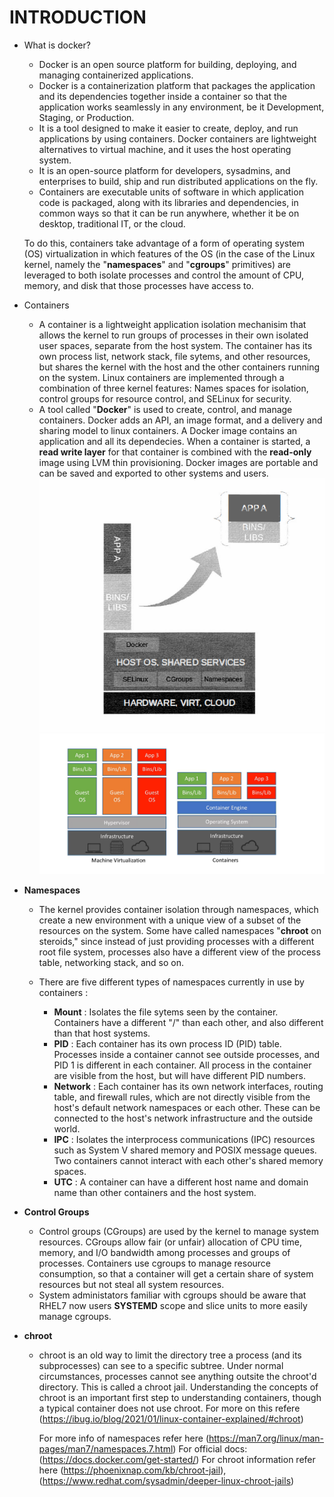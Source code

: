 # INTRODUCTION

* What is docker?
    * Docker is an open source platform for building, deploying, and managing containerized applications.
    * Docker is a containerization platform that packages the application and its dependencies together inside a container so that the application works seamlessly in any environment, be it Development, Staging, or Production.
    * It is a tool designed to make it easier to create, deploy, and run applications by using containers. Docker containers are lightweight alternatives to virtual machine, and it uses the host operating system.
    * It is an open-source platform for developers, sysadmins, and enterprises to build, ship and run distributed applications on the fly.
    * Containers are executable units of software in which application code is packaged, along with its libraries and dependencies, in common ways so that it can be run anywhere, whether it be on desktop, traditional IT, or the cloud.

    To do this, containers take advantage of a form of operating system (OS) virtualization in which features of the OS (in the case of the Linux kernel, namely the "**namespaces**" and "**cgroups**" primitives) are leveraged to both isolate processes and control the amount of CPU, memory, and disk that those processes have access to.

* Containers
    * A container is a lightweight application isolation mechanisim that allows the kernel to run groups of processes in their own isolated user spaces, separate from the host system. The container has its own process list, network stack, file sytems, and other resources, but shares the kernel with the host and the other containers running on the system. Linux containers are implemented through a combination of three kernel features: Names spaces for isolation, control groups for resource control, and SELinux for security. 
    * A tool called "**Docker**" is used to create, control, and manage containers. Docker adds an API, an image format, and a delivery and sharing model to linux containers. A Docker image contains an application and all its dependecies. When a container is started, a **read write layer** for that container is combined with the **read-only** image using LVM thin provisioning. Docker images are portable and can be saved and exported to other systems and users.
    ![Preview](./image1.PNG)
    ![Preview](./image2.PNG)


* **Namespaces**
    * The kernel provides container isolation through namespaces, which create a new environment with a unique view of a subset of the resources on the system. Some have called namespaces "**chroot** on steroids," since instead of just providing processes with a different root file system, processes also have a different view of the process table, networking stack, and so on.
    
    * There are five different types of namespaces currently in use by containers : 
        * **Mount** : Isolates the file sytems seen by the container. Containers have a different "/" than each other, and also different than that host systems. 
        * **PID** : Each container has its own process ID (PID) table. Processes inside a container cannot see outside processes, and PID 1 is different in each container. All process in the container are visible from the host, but will have different PID numbers. 
        * **Network** : Each container has its own network interfaces, routing table, and firewall rules, which are not directly visible from the host's default network namespaces or each other. These can be connected to the host's network infrastructure and the outside world. 
        * **IPC** : Isolates the interprocess communications (IPC) resources such as System V shared memory and POSIX message queues. Two containers cannot interact with each other's shared memory spaces. 
        * **UTC** : A container can have a different host name and domain name than other containers and the host system. 
* **Control Groups**
    * Control groups (CGroups) are used by the kernel to manage system resources. CGroups allow fair (or unfair) allocation of CPU time, memory, and I/O bandwidth among processes and groups of processes. Containers use cgroups to manage resource consumption, so that a container will get a certain share of system resources but not steal all system resources.
    * System administators familiar with cgroups should be aware that RHEL7 now users **SYSTEMD** scope and slice units to more easily manage cgroups.
* **chroot**
    * chroot is an old way to limit the directory tree a process (and its subprocesses) can see to a specific subtree. Under normal circumstances, processes cannot see anything outsite the chroot'd directory. This is called a chroot jail. Understanding the concepts of chroot is an important first step to understanding containers, though a typical container does not use chroot. For more on this refere (https://ibug.io/blog/2021/01/linux-container-explained/#chroot)
    


        For more info of namespaces refer here (https://man7.org/linux/man-pages/man7/namespaces.7.html)
        For official docs: (https://docs.docker.com/get-started/)
        For chroot information refer here (https://phoenixnap.com/kb/chroot-jail), (https://www.redhat.com/sysadmin/deeper-linux-chroot-jails)
    